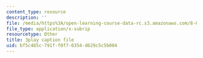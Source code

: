 ```yaml
---
content_type: resource
description: ''
file: /media/https%3A/open-learning-course-data-rc.s3.amazonaws.com/8-01sc-classical-mechanics-fall-2016/bf5c465c791ff0f70354d629c5c5b004_TvdmaZR6m8Q.srt
file_type: application/x-subrip
resourcetype: Other
title: 3play caption file
uid: bf5c465c-791f-f0f7-0354-d629c5c5b004
---
```

